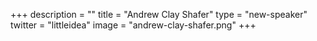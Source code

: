 +++
description = ""
title = "Andrew Clay Shafer"
type = "new-speaker"
twitter = "littleidea"
image = "andrew-clay-shafer.png"
+++
